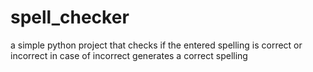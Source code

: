 # spell_checker
a simple python project that checks if the entered spelling is correct or incorrect in case of incorrect generates a correct spelling
